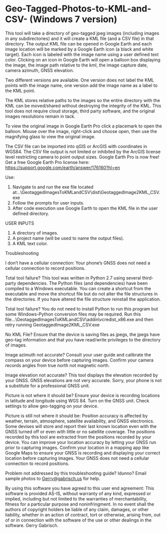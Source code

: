 # Geo-Tagged-Photos-to-KML-and-CSV- (Windows 7 version)

This tool will take a directory of geo-tagged jpeg images (including images in any subdirectories) and it will create a KML file (and a CSV file) in that directory.  The output KML file can be opened in Google Earth and each image location will be marked by a Google Earth icon (a black and white target).  Each icon is labeled with the image name using a user defined text color.  Clicking on an icon in Google Earth will open a balloon box displaying the image, the image path relative to the kml, the image capture date, camera azimuth, GNSS elevation.

Two different versions are available.  One version does not label the KML points with the image name, one version add the image name as a label to the KML point.

The KML stores relative paths to the images so the entire directory with the KML can be moved/shared without destroying the integrity of the KML.  This tool does not require cloud storage, third party software, and the original images resolutions remain in tack. 

To view the original image in Google Earth Pro click a placemark to open the balloon.  Mouse over the image, right-click and choose open, then use the magnifying glass to view the original image.

The CSV file can be imported into qGIS or ArcGIS with coordinates in WGS84.  The CSV file output is not limited or inhibited by the ArcGIS license level restricting camera to point output sizes.
Google Earth Pro is now free! Get a free Google Earth Pro license here: https://support.google.com/earth/answer/176160?hl=en

Use:

1.	Navigate to and run the exe file located at:..\GeotaggedImagesToKMLandCSV\dist\GeotaggedImage2KML_CSV.exe
2.	 Follow the prompts for user inputs.
3.	After code execution use Google Earth to open the KML file in the user defined directory. 

USER INPUTS

1. A directory of images.
2. A project name (will be used to name the output files).
3. A KML text color.





Troubleshooting

I don’t have a cellular connection: Your phone’s GNSS does not need a cellular connection to record positions.

Total tool failure?  This tool was written in Python 2.7 using several third-party dependencies.  The Python files (and dependencies) have been compiled to a Windows executable.    You can create a shortcut from the executable and move the shortcut file but do not alter the file structures in the directories.  If you have altered the file structure reinstall the application. 

Total tool failure?  You do not need to install Python to run this program but some Windows-Python conversion files may be required.  Run this file...\GeotaggedImagesToKMLandCSV\addin\vcredist_x86.exe and then retry running GeotaggedImage2KML_CSV.exe

No KML File?  Ensure that the device is saving files as jpegs, the jpegs have geo-tag information and that you have read/write privileges to the directory of images.

Image azimuth not accurate?  Consult your user guide and calibrate the compass on your device before capturing images.  Confirm your camera records angles from true north not magnetic north.

Image elevation not accurate? This tool displays the elevation recorded by your GNSS.  GNSS elevations are not very accurate.  Sorry, your phone is not a substitute for a professional GNSS unit.

Picture is not where it should be?  Ensure your device is recording locations in latitude and longitude using WGS 84.  Turn on the GNSS unit.  Check settings to allow geo-tagging on your device.

Picture is still not where it should be:  Position accuracy is affected by weather, terrain, atmosphere, satellite availability, and GNSS electronics.  Some devises will store and report their last known location even with the GNSS turned off or even with little or no satellite coverage. The positions recorded by this tool are extracted from the positions recorded by your device.  You can improve your location accuracy by letting your GNSS run prior to capturing images.  Confirm your location in a mapping app like Google Maps to ensure your GNSS is recording and displaying your correct location before capturing images.  Your GNSS does not need a cellular connection to record positions.

Problem not addressed by this troubleshooting guide?  Idunno?  Email sample photos to Gerry@gabrisch.us for help.

By using this software you have agreed to this user end agreement:
This software is provided AS-IS, without warranty of any kind, expressed or implied, including but not limited to the warranties of merchantability, fitness for a particular purpose and noninfringment.  In no event shall the authors of copyright holders be liable of any claim, damages, or other liability, whether in an action of contract, tort or otherwise, arising from, out of or in connection with the software of the use or other dealings in the software.  Gerry Gabrisch.

